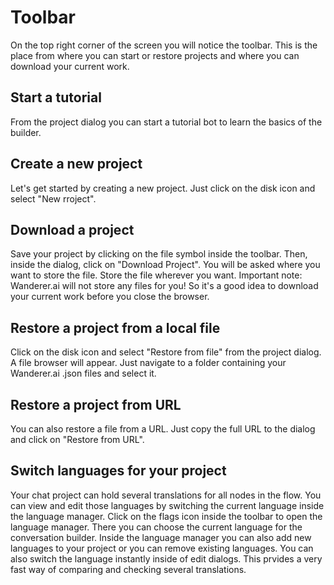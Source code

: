 # Toolbar
On the top right corner of the screen you will notice the toolbar. This is the place from where you can start or restore projects and where you can download your current work.

## Start a tutorial
From the project dialog you can start a tutorial bot to learn the basics of the builder.

## Create a new project
Let's get started by creating a new project. Just click on the disk icon and select "New rroject".

## Download a project
Save your project by clicking on the file symbol inside the toolbar. Then, inside the dialog, click on "Download Project".
You will be asked where you want to store the file. Store the file wherever you want.
Important note: Wanderer.ai will not store any files for you! So it's a good idea to download your current work before you close the browser.

## Restore a project from a local file
Click on the disk icon and select "Restore from file" from the project dialog. A file browser will appear. Just navigate to a folder containing your Wanderer.ai .json files and select it.

## Restore a project from URL
You can also restore a file from a URL. Just copy the full URL to the dialog and click on "Restore from URL".

## Switch languages for your project
Your chat project can hold several translations for all nodes in the flow. You can view and edit those languages by switching the current language inside the language manager.
Click on the flags icon inside the toolbar to open the language manager. There you can choose the current language for the conversation builder.
Inside the language manager you can also add new languages to your project or you can remove existing languages.
You can also switch the language instantly inside of edit dialogs. This prvides a very fast way of comparing and checking several translations.
